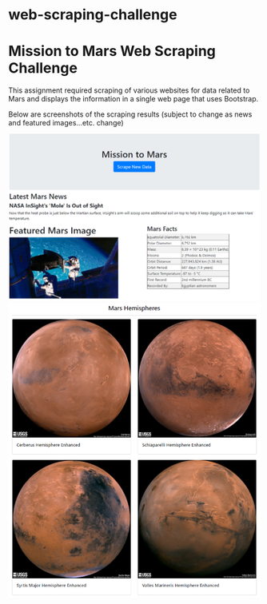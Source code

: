# web-scraping-challenge
# Mission to Mars Web Scraping Challenge

This assignment required scraping of various websites for data related to Mars and displays the information in a single web page that uses Bootstrap.

Below are screenshots of the scraping results (subject to change as news and featured images...etc. change)

![Process Flow](Screenshots/Part1.png)
<br>
![Process Flow](Screenshots/Part2.png)
